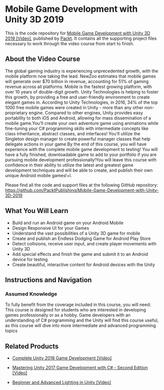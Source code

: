 # Mobile Game Development with Unity 3D 2019
This is the code repository for [Mobile Game Development with Unity 3D 2019 [Video]](https://www.packtpub.com/game-development/mobile-game-development-unity-3d-2019-video), published by [Packt](https://www.packtpub.com/?utm_source=github). It contains all the supporting project files necessary to work through the video course from start to finish.
## About the Video Course
The global gaming industry is experiencing unprecedented growth, with the mobile platform now taking the lead. NewZoo estimates that mobile games will generate over $70 billion in revenue, accounting for 51% of gaming revenue across all platforms. Mobile is the fastest growing platform, with over 10 years of double-digit growth. Unity Technologies is helping to foster this growth, by providing a free and user-friendly environment to create elegant games in. According to Unity Technologies, in 2016, 34% of the top 1000 free mobile games were created in Unity - more than any other non-proprietary engine. Compared to other engines, Unity provides easy portability to both iOS and Android, allowing for mass dissemination of a mobile game.You’ll create your own adventure game using animations while fine-tuning your C# programming skills with intermediate concepts like class inheritance, abstract classes, and interfaces! You’ll utilize the Singleton design manager to create powerful manager classes that help delegate actions in your game.By the end of this course, you will have experience with the complete mobile game development to testing! You will have a fully finished, downloadable game to add to your portfolio if you are pursuing mobile development professionally!You will leave this course with confidence in their ability to utilize the latest and greatest game development techniques and will be able to create, and publish their own unique Android mobile games!+l.

Please find all the code and support files at the following GitHub repository: https://github.com/PacktPublishing/Mobile-Game-Development-with-Unity-3D-2019

<H2>What You Will Learn</H2>
<DIV class=book-info-will-learn-text>
<UL>
<LI> 	Build and run an Android game on your Android Mobile
<LI> Design Responsive UI for your Games
<LI> Understand the vast possibilities of a Unity 3D game for mobile
<LI> Create and publish an Endless Dodging Game for Android Play Store
<LI> Detect collisions, receive user input, and create player movements with Unity 3D
<LI> Add special effects and finish the game and submit it to an Android device for testing
<LI> Create beautiful, interactive content for Android devices with the Unity</UL></DIV>

## Instructions and Navigation
### Assumed Knowledge
To fully benefit from the coverage included in this course, you will need:<br/>
This course is designed for students who are interested in developing games professionally or as a hobby. Game developers with an understanding of C# programming and the Unity will find this course useful, as this course will dive into more intermediate and advanced programming topics






## Related Products
* [Complete Unity 2018 Game Development [Video]](https://www.packtpub.com/game-development/complete-unity-2018-game-development)

* [Mastering Unity 2017 Game Development with C# - Second Edition [Video]](https://www.packtpub.com/web-development/mastering-unity-2017-game-development-c-second-edition)

* [Beginner and Advanced Lighting in Unity [Video]](https://www.packtpub.com/game-development/beginner-and-advanced-lighting-unity-video)
